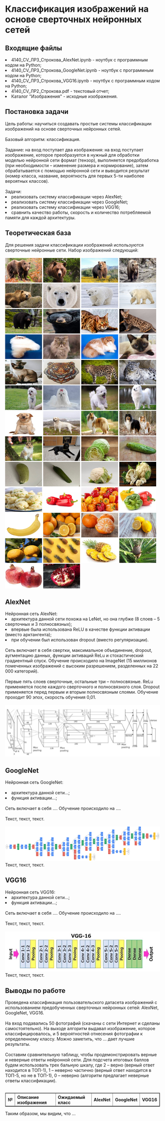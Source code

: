 <h1>Классификация изображений на основе сверточных нейронных сетей</h1>
<h2>Входящие файлы</h2>
<li>4140_CV_ЛР3_Строкова_AlexNet.ipynb - ноутбук с программным кодом на Python;
<li>4140_CV_ЛР3_Строкова_GoogleNet.ipynb - ноутбук с программным кодом на Python;
<li>4140_CV_ЛР3_Строкова_VGG16.ipynb - ноутбук с программным кодом на Python;
<li>4140_CV_ЛР2_Строкова.pdf - текстовый отчет;
<li>Каталог "Изображения" - исходные изображения.
<h2>Постановка задачи</h2>
Цель работы: научиться создавать простые системы классификации изображений на основе сверточных нейронных сетей. <br>
<br>
Базовый алгоритм: классификация.<br>
<br>
Задание: на вход поступает два изображения: на вход поступает изображение, которое преобразуется в нужный для обработки моделью нейронной сети формат (тензор), выполняется предобработка (при необходимости – изменение размера и нормирование), затем обрабатывается с помощью нейронной сети и выводится результат (номер класса, название, вероятность для первых 5-ти наиболее вероятных классов). <br>
<br>
Задачи: 
<li> реализовать систему классификации через AlexNet;
<li> реализовать систему классификации через GoogleNet;
<li> реализовать систему классификации через VGG16;
<li> сравнить качество работы, скорость и количество потребляемой памяти для каждой архитектуры.
<br>
<h2>Теоретическая база</h2>
Для решения задачи классификации изображений используются сверточные нейронные сети. Набор изображений следующий:<br>
<br>
<img src="Изображения/1.jpg"/ width="120" height="80">
<img src="Изображения/2.jpg"/ width="120" height="80">
<img src="Изображения/3.jpg"/ width="120" height="80">
<img src="Изображения/4.jpg"/ width="120" height="80">
<img src="Изображения/5.jpg"/ width="120" height="80">
<img src="Изображения/6.jpg"/ width="120" height="80">
<img src="Изображения/7.jpg"/ width="120" height="80">
<img src="Изображения/8.jpg"/ width="120" height="80">
<img src="Изображения/9.jpg"/ width="120" height="80">
<img src="Изображения/10.jpg"/ width="120" height="80">
<img src="Изображения/11.jpeg"/ width="120" height="80">
<img src="Изображения/12.jpg"/ width="120" height="80">
<img src="Изображения/13.jpg"/ width="120" height="80">
<img src="Изображения/14.jpg"/ width="120" height="80">
<img src="Изображения/15.jpg"/ width="120" height="80">
<img src="Изображения/16.jpg"/ width="120" height="80">
<img src="Изображения/17.jpg"/ width="120" height="80">
<img src="Изображения/18.jpg"/ width="120" height="80">
<img src="Изображения/19.jpg"/ width="120" height="80">
<img src="Изображения/20.jpg"/ width="120" height="80">
<img src="Изображения/21.jpg"/ width="120" height="80">
<img src="Изображения/22.jpg"/ width="120" height="80">
<img src="Изображения/23.jpg"/ width="120" height="80">
<img src="Изображения/24.jpg"/ width="120" height="80">
<img src="Изображения/25.jpg"/ width="120" height="80">
<img src="Изображения/26.jpg"/ width="120" height="80">
<img src="Изображения/27.jpg"/ width="120" height="80">
<img src="Изображения/28.jpg"/ width="120" height="80">
<img src="Изображения/29.jpg"/ width="120" height="80">
<img src="Изображения/30.jpg"/ width="120" height="80">
<img src="Изображения/31.jpg"/ width="120" height="80">
<img src="Изображения/32.jpg"/ width="120" height="80">
<img src="Изображения/33.jpg"/ width="120" height="80">
<img src="Изображения/34.jpg"/ width="120" height="80">
<img src="Изображения/35.jpg"/ width="120" height="80">
<img src="Изображения/36.jpg"/ width="120" height="80">
<img src="Изображения/37.jpg"/ width="120" height="80">
<img src="Изображения/38.jpg"/ width="120" height="80">
<img src="Изображения/39.jpg"/ width="120" height="80">
<img src="Изображения/40.jpg"/ width="120" height="80">
<img src="Изображения/41.jpg"/ width="120" height="80">
<img src="Изображения/42.jpg"/ width="120" height="80">
<img src="Изображения/43.jpg"/ width="120" height="80">
<img src="Изображения/44.jpg"/ width="120" height="80">
<img src="Изображения/45.jpg"/ width="120" height="80">
<img src="Изображения/46.jpg"/ width="120" height="80">
<img src="Изображения/47.jpg"/ width="120" height="80">
<img src="Изображения/48.jpg"/ width="120" height="80">
<img src="Изображения/49.jpg"/ width="120" height="80">
<img src="Изображения/50.jpg"/ width="120" height="80">

<h2>AlexNet</h2>
Нейронная сеть AlexNet:<br>
<li> архитектура данной сети похожа на LeNet, но она глубже (8 слоев – 5 сверточных и 3 полносвязных);
<li> впервые была использована ReLU в качестве функции активации (вместо арктангента);
<li> при обучении был использован dropout (вместо регуляризации).<br>
<br>
Сеть включает в себя свертки, максимальное объединение, dropout, аугментацию данных, функции активаций ReLu и стохастический градиентный спуск. Обучение происходило на ImageNet (15 миллионов помеченных изображений с высоким разрешением, разделенных на 22 000 категорий).<br>
<br>
Первые пять слоев сверточные, остальные три – полносвязные. ReLu применяется после каждого сверточного и полносвязного слоя. Dropout применяется перед первым и вторым полносвязным слоями. Обучение проходит 90 эпох, скорость обучения 0,01.<br>
<br>
<img src="Изображения/Архитектуры_сетей/AlexNet.jpg"/>

<h2>GoogleNet</h2>
Нейронная сеть GoogleNet:<br>
<br>
<li> архитектура данной сети...;
<li> функция активации...;<br>
<br>
Сеть включает в себя .... Обучение происходило на ....<br>
<br>
Текст, текст, текст. <br>
<br>
<img src="Изображения/Архитектуры_сетей/GoogleNet.png"/>
Текст, текст, текст. <br>

<h2>VGG16</h2>
Нейронная сеть VGG16:<br>
<li> архитектура данной сети...;
<li> функция активации...;<br>
<br>
Сеть включает в себя .... Обучение происходило на ....<br>
<br>
Текст, текст, текст. <br>
<br>
<img src="Изображения/Архитектуры_сетей/VGG16.jpg"/>
Текст, текст, текст. <br>

<h2>Выводы по работе</h2>
Проведена классификация пользовательского датасета изображений с использованием предобученных сверточных нейронных сетей: AlexNet, GoogleNet, VGG16.<br>
<br>
На вход подавались 50 фотографий (скачаны с сети Интернет и сделаны самостоятельно). На выходе алгоритм выдавал изображение, которое классифицировалось, и 5 вероятностей отнесения фотографии к определенному классу. Можно заметить, что ... дает лучшие результаты. <br>
<br>
Составим сравнительную таблицу, чтобы продемонстрировать верные и неверные ответы нейронной сети. Для подсчета итоговых баллов будем использовать трех бальную шкалу, где 2 – верно (верный ответ находится в ТОП-1), 1 – неверно частично (верный ответ находится в ТОП-5, но не в ТОП-1), 0 – неверно (алгоритм предлагает неверные ответы классификации).<br>
<br>
<table border="1">
   <tr>
    <th>№</th>
    <th>Описание изображения</th>
    <th>Ожидаемый класс</th>
    <th>AlexNet</th>
    <th>GoogleNet</th>
    <th>VGG16</th>
   </tr>
 </table>
Таким образом, мы видим, что ...
